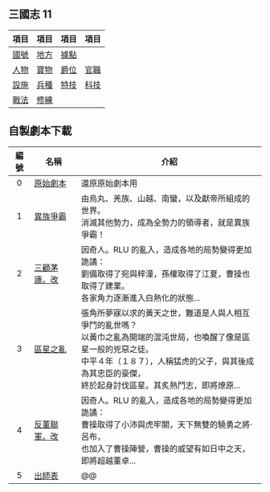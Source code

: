 ## 三國志 11

|項目|項目|項目|項目
|-|-|-|-
|[國號]|[地方]|[據點]|
|[人物]|[寶物]|[爵位]|[官職]
|[設施]|[兵種]|[特技]|[科技]
|[戰法]|[修練]

[國號]: https://reganlu007.github.io/san11/國號
[地方]: https://reganlu007.github.io/san11/地方
[據點]: https://reganlu007.github.io/san11/據點
[人物]: https://reganlu007.github.io/san11/人物
[寶物]: https://reganlu007.github.io/san11/寶物
[爵位]: https://reganlu007.github.io/san11/爵位
[官職]: https://reganlu007.github.io/san11/官職
[設施]: https://reganlu007.github.io/san11/設施
[兵種]: https://reganlu007.github.io/san11/兵種
[特技]: https://reganlu007.github.io/san11/特技
[科技]: https://reganlu007.github.io/san11/科技
[戰法]: https://reganlu007.github.io/san11/戰法
[修練]: https://reganlu007.github.io/san11/修練

## 自製劇本下載

|編號|名稱|介紹
|:-:|-|-
|0|[原始劇本]|還原原始劇本用
|1|[異族爭霸]|由烏丸、羌族、山越、南蠻，以及獻帝所組成的世界。<br>消滅其他勢力，成為全勢力的領導者，就是異族爭霸！
|2|[三顧茅廬。改]|因奇人。RLU 的亂入，造成各地的局勢變得更加詭譎：<br>劉備取得了宛與梓潼，孫權取得了江夏，曹操也取得了建業。<br>各家角力逐漸進入白熱化的狀態...
|3|[區星之亂]|張角所夢寐以求的黃天之世，難道是人與人相互爭鬥的亂世嗎？<br>以黃巾之亂為開端的混沌世局，也喚醒了像是區星一般的兇惡之徒。<br>中平４年（１８７），人稱猛虎的父子，與其後成為其忠臣的豪傑，<br>終於起身討伐區星。其炙熱鬥志，即將燎原...
|4|[反董聯軍。改]|因奇人。RLU 的亂入，造成各地的局勢變得更加詭譎：<br>曹操取得了小沛與虎牢關，天下無雙的驍勇之將‧呂布，<br>也加入了曹操陣營，曹操的威望有如日中之天，即將超越董卓...
|5|[出師表]|@@

[原始劇本]: https://reganlu007.github.io/原始劇本.7z
[反董聯軍。改]: https://reganlu007.github.io/SCEN001.S11
[三顧茅廬。改]: https://reganlu007.github.io/SCEN004.S11
[出師表]: https://reganlu007.github.io/SCEN007.S11
[異族爭霸]: https://reganlu007.github.io/SCEN015.S11
[區星之亂]: https://reganlu007.github.io/Scen016.s11

